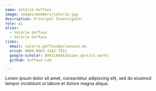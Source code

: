 ```yaml
---
name: Valérie Goffaux
image: images/members/valerie.jpg
description: Principal Investigator
role: pi
alias:
  - Valérie Goffaux
  - Valerie Goffaux
links:
  email: valerie.goffaux@uclouvain.be
  orcid: 0000-0003-3182-7011
  google-scholar: BXK1cAAAAJ&view_op=list_works
  github: Goffaux-Lab

---
```


Lorem ipsum dolor sit amet, consectetur adipiscing elit, sed do eiusmod tempor incididunt ut labore et dolore magna aliqua.

